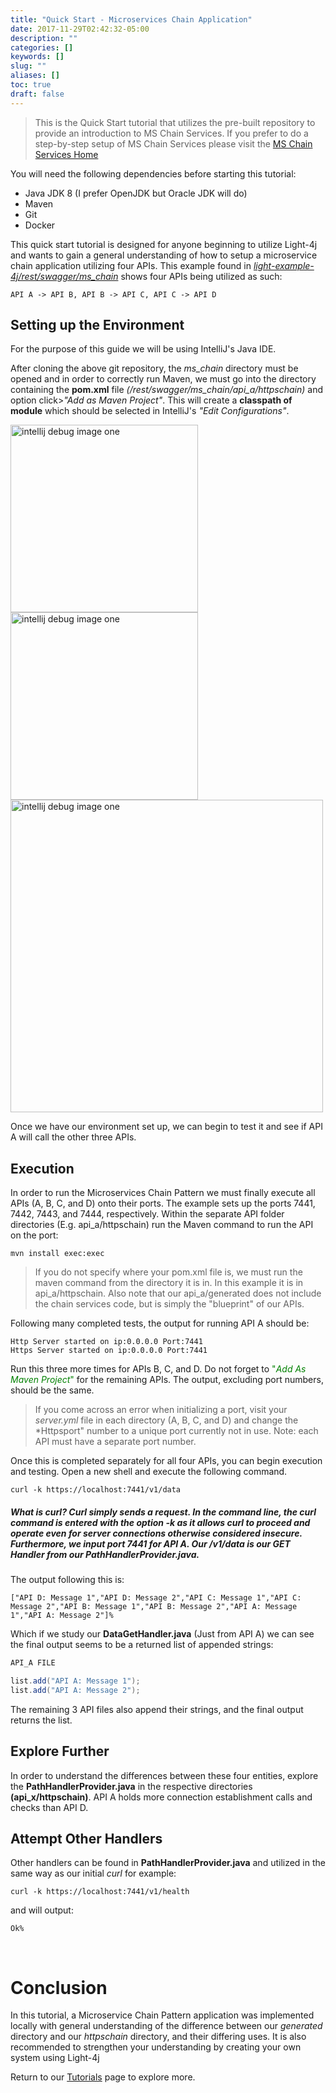 ```yaml
---
title: "Quick Start - Microservices Chain Application"
date: 2017-11-29T02:42:32-05:00
description: ""
categories: []
keywords: []
slug: ""
aliases: []
toc: true
draft: false
---
```

>This is the Quick Start tutorial that utilizes the pre-built repository to provide an introduction to MS Chain Services. 
>If you prefer to do a step-by-step setup of MS Chain Services please visit the [MS Chain Services Home](/tutorial/rest/swagger/ms-chain/)


You will need the following dependencies before starting this tutorial:

- Java JDK 8 (I prefer OpenJDK but Oracle JDK will do)
- Maven
- Git
- Docker

This quick start tutorial is designed for anyone beginning to utilize Light-4j and wants to gain a general understanding of how to setup a microservice chain application utilizing four APIs. This example found in *[light-example-4j/rest/swagger/ms_chain](https://github.com/networknt/light-example-4j)* shows four APIs being utilized as such:
```
API A -> API B, API B -> API C, API C -> API D
```
## Setting up the Environment
For the purpose of this guide we will be using IntelliJ's Java IDE.

After cloning the above git repository, the *ms_chain* directory must be opened and in order to correctly run Maven, we must go into the directory containing the **pom.xml** file *(/rest/swagger/ms_chain/api_a/httpschain)* and option click>*"Add as Maven Project"*. This will create a **classpath of module** which should be selected in IntelliJ's *"Edit Configurations"*.

<img src="/images/quickstart_tut1.png" alt="intellij debug image one" style="width:300px;"/>

<img src="/images/ij-idea-debug1.png" alt="intellij debug image one" style="width:300px;"/>

<img src="/images/quickstart_tut2.png" alt="intellij debug image one" style="width:500px;"/>

Once we have our environment set up, we can begin to test it and see if API A will call the other three APIs.

## Execution

In order to run the Microservices Chain Pattern we must finally execute all APIs (A, B, C, and D) onto their ports. The example sets up the ports 7441, 7442, 7443, and 7444, respectively. Within the separate API folder directories (E.g. api_a/httpschain) run the Maven command to run the API on the port:

```
mvn install exec:exec
```
>If you do not specify where your pom.xml file is, we must run the maven command from the directory it is in. In this example it is in api_a/httpschain. 
>Also note that our api_a/generated does not include the chain services code, but is simply the "blueprint" of our APIs.

Following many completed tests, the output for running API A should be:
```
Http Server started on ip:0.0.0.0 Port:7441
Https Server started on ip:0.0.0.0 Port:7441
```
Run this three more times for APIs B, C, and D. Do not forget to <span style="color:green">"*Add As Maven Project*"</span> for the remaining APIs. The output, excluding port numbers, should be the same.

>If you come across an error when initializing a port, visit your *server.yml* file in each directory (A, B, C, and D) and change the *Httpsport" number to a unique port currently not in use.
>Note: each API must have a separate port number.

Once this is completed separately for all four APIs, you can begin execution and testing. Open a new shell and execute the following command.

```
curl -k https://localhost:7441/v1/data
```
##### What is curl? _Curl simply sends a request. In the command line, the curl command is entered with the option *-k* as it allows curl to proceed and operate even for server connections otherwise considered insecure. Furthermore, we input port 7441 for API A. Our */v1/data* is our *GET Handler* from our **PathHandlerProvider.java**._
The output following this is:

```
["API D: Message 1","API D: Message 2","API C: Message 1","API C: Message 2","API B: Message 1","API B: Message 2","API A: Message 1","API A: Message 2"]%
```
Which if we study our **DataGetHandler.java** (Just from API A) we can see the final output seems to be a returned list of appended strings:

```java
API_A FILE

list.add("API A: Message 1");
list.add("API A: Message 2");
```
The remaining 3 API files also append their strings, and the final output returns the list.

## Explore Further

In order to understand the differences between these four entities, explore the **PathHandlerProvider.java** in the respective directories **(api_x/httpschain)**. API A holds more connection establishment calls and checks than API D.

## Attempt Other Handlers

Other handlers can be found in **PathHandlerProvider.java** and utilized in the same way as our initial *curl* for example:
```
curl -k https://localhost:7441/v1/health
```
and will output:
```
Ok%
```   
&nbsp;


# Conclusion

In this tutorial, a Microservice Chain Pattern application was implemented locally with general understanding of the difference between our *generated* directory and our *httpschain* directory, and their differing uses. It is also recommended to strengthen your understanding by creating your own system using Light-4j

Return to our [Tutorials][] page to explore more.




[Swagger 2.0 specification]: https://github.com/OAI/OpenAPI-Specification/blob/master/versions/2.0.md
[OpenAPI 3.0 specification]: https://swagger.io/specification/
[Tutorials]: /tutorial